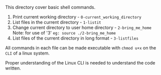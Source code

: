 This directory cover basic shell commands.

1. Print current working directory - ```0-current_working_directory```
2. List files in the current directory - ```1-listit```
3. Change current directory to user home directory - ```2-bring_me_home```
	Note: for use of '3' ```eg: source ./2-bring_me_home```
4. List files of the current directory in long format - ```3-listfiles```


All commands in each file can be made executable with ```chmod u+x```
on the ```CLI``` of a linux system.

Proper understanding of the Linux CLI is needed to understand the code
written.
